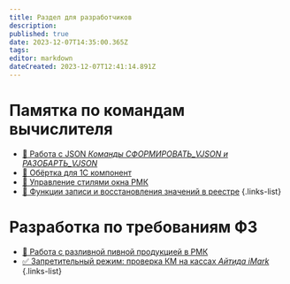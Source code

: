 ```yaml
---
title: Раздел для разработчиков
description: 
published: true
date: 2023-12-07T14:35:00.365Z
tags: 
editor: markdown
dateCreated: 2023-12-07T12:41:14.891Z
---
```


# Памятка по командам вычислителя

- [:blue_book: Работа с JSON *Команды СФОРМИРОВАТЬ_VJSON и РАЗОБАРТЬ_VJSON*](/dev/json)
- [:blue_book: Обёртка для 1С компонент](/dev/wrapper)
- [:blue_book: Управление стилями окна РМК](/dev/rmkwindowstyle)
- [:blue_book: Функции записи и восстановления значений в реестре](/dev/savesettings)
{.links-list}

# Разработка по требованиям ФЗ
- [:beer: Работа с разливной пивной продукцией в РМК](/dev/beer-keg)
- [✅ Запретительный режим: проверка КМ на кассах *Айтида iMark*](/dev/beer-keg)
{.links-list}